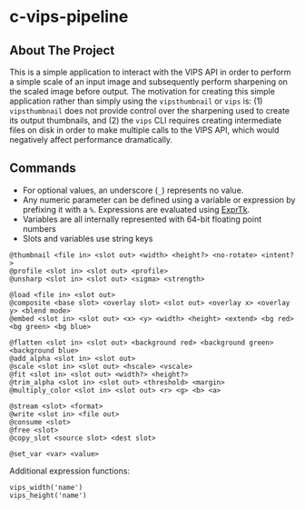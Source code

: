# c-vips-pipeline

## About The Project

This is a simple application to interact with the VIPS API in order to perform a simple scale
of an input image and subsequently perform sharpening on the scaled image before output. The
motivation for creating this simple application rather than simply using the `vipsthumbnail`
or `vips` is: (1) `vipsthumbnail` does not provide control over the sharpening used to create
its output thumbnails, and (2) the `vips` CLI requires creating intermediate files on disk in
order to make multiple calls to the VIPS API, which would negatively affect performance
dramatically.

## Commands

- For optional values, an underscore (`_`) represents no value.
- Any numeric parameter can be defined using a variable or expression by prefixing it with a `%`. Expressions are evaluated using [ExprTk](https://github.com/ArashPartow/exprtk).
- Variables are all internally represented with 64-bit floating point numbers
- Slots and variables use string keys

```
@thumbnail <file in> <slot out> <width> <height?> <no-rotate> <intent?>
@profile <slot in> <slot out> <profile>
@unsharp <slot in> <slot out> <sigma> <strength>

@load <file in> <slot out>
@composite <base slot> <overlay slot> <slot out> <overlay x> <overlay y> <blend mode>
@embed <slot in> <slot out> <x> <y> <width> <height> <extend> <bg red> <bg green> <bg blue>
 
@flatten <slot in> <slot out> <background red> <background green> <background blue>
@add_alpha <slot in> <slot out>
@scale <slot in> <slot out> <hscale> <vscale>
@fit <slot in> <slot out> <width?> <height?>
@trim_alpha <slot in> <slot out> <threshold> <margin>
@multiply_color <slot in> <slot out> <r> <g> <b> <a>

@stream <slot> <format>
@write <slot in> <file out>
@consume <slot>
@free <slot>
@copy_slot <source slot> <dest slot>

@set_var <var> <value>
```

Additional expression functions:
```
vips_width('name')
vips_height('name')
```
